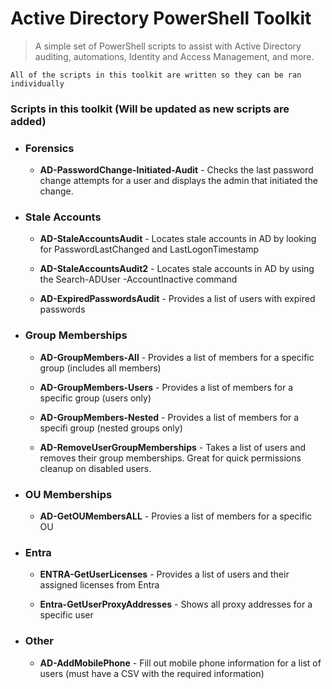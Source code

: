 
# Active Directory PowerShell Toolkit

> A simple set of PowerShell scripts to assist with Active Directory auditing, automations, Identity and Access Management, and more. 


`All of the scripts in this toolkit are written so they can be ran individually`


### Scripts in this toolkit (Will be updated as new scripts are added)

* ### Forensics

   - **AD-PasswordChange-Initiated-Audit** - Checks the last password change attempts for a user and displays the admin that initiated the change. 

* ### Stale Accounts

    - **AD-StaleAccountsAudit** - Locates stale accounts in AD by looking for PasswordLastChanged and LastLogonTimestamp

    - **AD-StaleAccountsAudit2** - Locates stale accounts in AD by using the Search-ADUser -AccountInactive command 

    - **AD-ExpiredPasswordsAudit** - Provides a list of users with expired passwords 


* ### Group Memberships

    - **AD-GroupMembers-All** - Provides a list of members for a specific group (includes all members)

    - **AD-GroupMembers-Users** - Provides a list of members for a specific group (users only)

    - **AD-GroupMembers-Nested** - Provides a list of members for a specifi group (nested groups only)

    - **AD-RemoveUserGroupMemberships** - Takes a list of users and removes their group memberships. Great for quick permissions cleanup on disabled users. 

* ### OU Memberships

    - **AD-GetOUMembersALL** - Provies a list of members for a specific OU 


* ### Entra 

    - **ENTRA-GetUserLicenses** - Provides a list of users and their assigned licenses from Entra 
    
    - **Entra-GetUserProxyAddresses** - Shows all proxy addresses for a specific user 


* ### Other

    - **AD-AddMobilePhone** - Fill out mobile phone information for a list of users (must have a CSV with the required information) 


